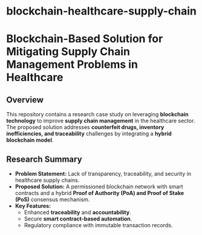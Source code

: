 # blockchain-healthcare-supply-chain
# Blockchain-Based Solution for Mitigating Supply Chain Management Problems in Healthcare

## Overview
This repository contains a research case study on leveraging **blockchain technology** to improve **supply chain management** in the healthcare sector. The proposed solution addresses **counterfeit drugs, inventory inefficiencies, and traceability** challenges by integrating a **hybrid blockchain model**.

## Research Summary
- **Problem Statement:** Lack of transparency, traceability, and security in healthcare supply chains.
- **Proposed Solution:** A permissioned blockchain network with smart contracts and a hybrid **Proof of Authority (PoA) and Proof of Stake (PoS)** consensus mechanism.
- **Key Features:**
  - Enhanced **traceability** and **accountability**.
  - Secure **smart contract-based automation**.
  - Regulatory compliance with immutable transaction records.
